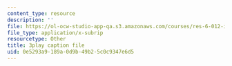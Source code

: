 ```yaml
---
content_type: resource
description: ''
file: https://ol-ocw-studio-app-qa.s3.amazonaws.com/courses/res-6-012-introduction-to-probability-spring-2018/0e5293a9189a0d9b49b25c0c9347e6d5_hsQnmrHbbms.srt
file_type: application/x-subrip
resourcetype: Other
title: 3play caption file
uid: 0e5293a9-189a-0d9b-49b2-5c0c9347e6d5
---
```

